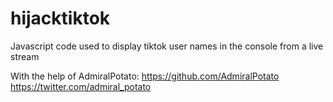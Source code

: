 # hijacktiktok
Javascript code used to display tiktok user names in the console from a live stream

With the help of AdmiralPotato:
https://github.com/AdmiralPotato
https://twitter.com/admiral_potato
